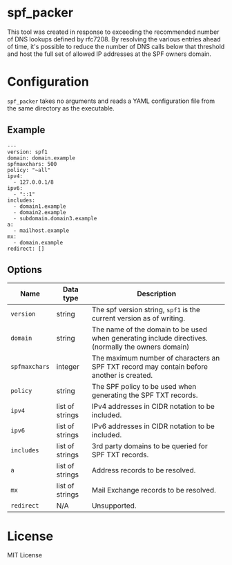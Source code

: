 
# spf_packer

This tool was created in response to exceeding the recommended number of DNS lookups defined by rfc7208.
By resolving the various entries ahead of time, it's possible to reduce the number of DNS calls below
that threshold and host the full set of allowed IP addresses at the SPF owners domain.


# Configuration

`spf_packer` takes no arguments and reads a YAML configuration file from the same directory as the
executable.

## Example

```
---
version: spf1
domain: domain.example
spfmaxchars: 500
policy: "~all"
ipv4:
  - 127.0.0.1/8
ipv6:
  - "::1"
includes:
  - domain1.example
  - domain2.example
  - subdomain.domain3.example
a:
  - mailhost.example
mx:
  - domain.example
redirect: []
```
## Options
| Name | Data type | Description |
| ---| --- | --- |
| `version` | string | The spf version string, `spf1` is the current version as of writing. |
| `domain` | string | The name of the domain to be used when generating include directives. (normally the owners domain) |
| `spfmaxchars` | integer | The maximum number of characters an SPF TXT record may contain before another is created. |
| `policy` | string | The SPF policy to be used when generating the SPF TXT records. |
| `ipv4` | list of strings | IPv4 addresses in CIDR notation to be included. |
| `ipv6` | list of strings | IPv6 addresses in CIDR notation to be included. |
| `includes` | list of strings | 3rd party domains to be queried for SPF TXT records. |
| `a` | list of strings | Address records to be resolved. |
| `mx` | list of strings | Mail Exchange records to be resolved. |
| `redirect` | N/A| Unsupported. |

# License

MIT License
